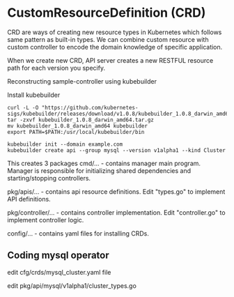 # CustomResourceDefinition (CRD)
CRD are ways of creating new resource types in Kubernetes which follows same pattern as built-in types. 
We can combine custom resource with custom controller to encode the domain knowledge of specific application. 

When we create new CRD, API server creates a new RESTFUL resource path for each version you specify.

Reconstructing sample-controller using kubebuilder

Install kubebuilder
```
curl -L -O "https://github.com/kubernetes-sigs/kubebuilder/releases/download/v1.0.8/kubebuilder_1.0.8_darwin_amd64.tar.gz"
tar -zxvf kubebuilder_1.0.8_darwin_amd64.tar.gz
mv kubebuilder_1.0.8_darwin_amd64 kubebuilder
export PATH=$PATH:/usr/local/kubebuilder/bin
```


```
kubebuilder init --domain example.com
kubebuilder create api --group mysql --version v1alpha1 --kind Cluster
```

This creates 3 packages
cmd/... - contains manager main program. Manager is responsible for initializing shared dependencies and starting/stopping controllers. 

pkg/apis/... - contains api resource definitions. Edit "types.go" to implement API definitions.

pkg/controller/... - contains controller implementation. Edit "controller.go" to implement controller logic. 

config/... - contains yaml files for installing CRDs.


## Coding mysql operator
edit cfg/crds/mysql_cluster.yaml file 

edit pkg/api/mysql/v1alpha1/cluster_types.go 
